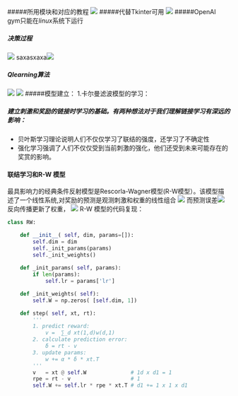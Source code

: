 #####所用模块和对应的教程
![](微信截图_20211020091235.png)
#####代替Tkinter可用
![](微信截图_20211020091716.png)
#####OpenAI gym只能在*linux*系统下运行
##### 决策过程
![](微信截图_20211020092142.png)
saxasxaxa![](微信截图_20211020092250.png)
##### Qlearning算法
![](微信截图_20211020093910.png)
![](微信截图_20211020094856.png)
#####模型建立：
1.卡尔曼滤波模型的学习：
##### 建立刺激和奖励的链接时学习的基础。有两种想法对于我们理解链接学习有深远的影响：
+ 贝叶斯学习理论说明人们不仅仅学习了联结的强度，还学习了不确定性
+ 强化学习强调了人们不仅仅受到当前刺激的强化，他们还受到未来可能存在的奖赏的影响。
#### 联结学习和R-W 模型
最具影响力的经典条件反射模型是Rescorla-Wagner模型(R-W模型）。该模型描述了一个线性系统,对奖励的预测是观测刺激和权重的线性组合
![](MommyTalk1634988946250.jpg)
而预测误差![](微信截图_20211023195452.png)反向传播更新了权重，
![](微信截图_20211023195536.png)
R-W 模型的代码复现：
```python
class RW:

    def __init__( self, dim, params=[]):
        self.dim = dim 
        self._init_params(params)
        self._init_weights()
    
    def _init_params( self, params):
        if len(params):
            self.lr = params['lr']

    def _init_weights( self):
        self.W = np.zeros( [self.dim, 1])

    def step( self, xt, rt):
        '''
        1. predict reward:
            v =  ∑_d xt(1,d)w(d,1)
        2. calculate prediction error:
            δ = rt - v
        3. update params: 
            w += α * δ * xt.T
        '''
        v   = xt @ self.W              # 1d x d1 = 1
        rpe = rt - v                   # 1
        self.W += self.lr * rpe * xt.T # d1 += 1 x 1 x d1 
```
